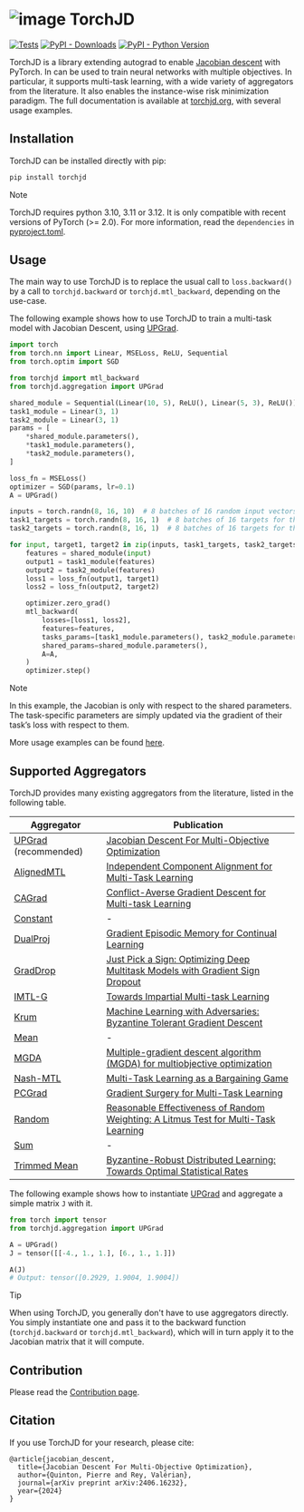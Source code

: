 # ![image](docs/source/icons/favicon-32x32.png) TorchJD

[![Tests](https://github.com/TorchJD/torchjd/actions/workflows/tests.yml/badge.svg)](https://github.com/TorchJD/torchjd/actions/workflows/tests.yml)
[![PyPI - Downloads](https://img.shields.io/pypi/dm/torchjd)](https://pypistats.org/packages/torchjd)
[![PyPI - Python Version](https://img.shields.io/pypi/pyversions/torchjd)](https://pypi.org/project/torchjd/)

TorchJD is a library extending autograd to enable
[Jacobian descent](https://arxiv.org/pdf/2406.16232) with PyTorch. In can be used to train neural
networks with multiple objectives. In particular, it supports multi-task learning, with a wide
variety of aggregators from the literature. It also enables the instance-wise risk minimization
paradigm. The full documentation is available at [torchjd.org](https://torchjd.org), with several usage examples.

## Installation
<!-- start installation -->
TorchJD can be installed directly with pip:
```bash
pip install torchjd
```
<!-- end installation -->
> [!NOTE]
> TorchJD requires python 3.10, 3.11 or 3.12. It is only compatible with recent versions of
> PyTorch (>= 2.0). For more information, read the `dependencies` in
> [pyproject.toml](./pyproject.toml).

## Usage

The main way to use TorchJD is to replace the usual call to `loss.backward()` by a call to
`torchjd.backward` or `torchjd.mtl_backward`, depending on the use-case.

The following example shows how to use TorchJD to train a multi-task model with Jacobian Descent,
using [UPGrad](https://torchjd.org/docs/aggregation/upgrad/).

```python
import torch
from torch.nn import Linear, MSELoss, ReLU, Sequential
from torch.optim import SGD

from torchjd import mtl_backward
from torchjd.aggregation import UPGrad

shared_module = Sequential(Linear(10, 5), ReLU(), Linear(5, 3), ReLU())
task1_module = Linear(3, 1)
task2_module = Linear(3, 1)
params = [
    *shared_module.parameters(),
    *task1_module.parameters(),
    *task2_module.parameters(),
]

loss_fn = MSELoss()
optimizer = SGD(params, lr=0.1)
A = UPGrad()

inputs = torch.randn(8, 16, 10)  # 8 batches of 16 random input vectors of length 10
task1_targets = torch.randn(8, 16, 1)  # 8 batches of 16 targets for the first task
task2_targets = torch.randn(8, 16, 1)  # 8 batches of 16 targets for the second task

for input, target1, target2 in zip(inputs, task1_targets, task2_targets):
    features = shared_module(input)
    output1 = task1_module(features)
    output2 = task2_module(features)
    loss1 = loss_fn(output1, target1)
    loss2 = loss_fn(output2, target2)

    optimizer.zero_grad()
    mtl_backward(
        losses=[loss1, loss2],
        features=features,
        tasks_params=[task1_module.parameters(), task2_module.parameters()],
        shared_params=shared_module.parameters(),
        A=A,
    )
    optimizer.step()
```

> [!NOTE]
> In this example, the Jacobian is only with respect to the shared parameters. The task-specific
> parameters are simply updated via the gradient of their task’s loss with respect to them.

More usage examples can be found [here](https://torchjd.org/examples/).

## Supported Aggregators
TorchJD provides many existing aggregators from the literature, listed in the following table.

<!-- recommended aggregators first, then alphabetical order -->
| Aggregator                                                           | Publication                                                                                                                                                         |
|----------------------------------------------------------------------|---------------------------------------------------------------------------------------------------------------------------------------------------------------------|
| [UPGrad](https://torchjd.org/docs/aggregation/upgrad/) (recommended) | [Jacobian Descent For Multi-Objective Optimization](https://arxiv.org/pdf/2406.16232)                                                                               |
| [AlignedMTL](https://torchjd.org/docs/aggregation/aligned_mtl/)      | [Independent Component Alignment for Multi-Task Learning](https://arxiv.org/pdf/2305.19000)                                                                         |
| [CAGrad](https://torchjd.org/docs/aggregation/cagrad/)               | [Conflict-Averse Gradient Descent for Multi-task Learning](https://arxiv.org/pdf/2110.14048)                                                                        |
| [Constant](https://torchjd.org/docs/aggregation/constant/)           | -                                                                                                                                                                   |
| [DualProj](https://torchjd.org/docs/aggregation/dualproj/)           | [Gradient Episodic Memory for Continual Learning](https://arxiv.org/pdf/1706.08840)                                                                                 |
| [GradDrop](https://torchjd.org/docs/aggregation/graddrop/)           | [Just Pick a Sign: Optimizing Deep Multitask Models with Gradient Sign Dropout](https://arxiv.org/pdf/2010.06808)                                                   |
| [IMTL-G](https://torchjd.org/docs/aggregation/imtl_g/)               | [Towards Impartial Multi-task Learning](https://discovery.ucl.ac.uk/id/eprint/10120667/)                                                                            |
| [Krum](https://torchjd.org/docs/aggregation/krum/)                   | [Machine Learning with Adversaries: Byzantine Tolerant Gradient Descent](https://proceedings.neurips.cc/paper/2017/file/f4b9ec30ad9f68f89b29639786cb62ef-Paper.pdf) |
| [Mean](https://torchjd.org/docs/aggregation/mean/)                   | -                                                                                                                                                                   |
| [MGDA](https://torchjd.org/docs/aggregation/mgda/)                   | [Multiple-gradient descent algorithm (MGDA) for multiobjective optimization](https://www.sciencedirect.com/science/article/pii/S1631073X12000738)                   |
| [Nash-MTL](https://torchjd.org/docs/aggregation/nash_mtl/)           | [Multi-Task Learning as a Bargaining Game](https://arxiv.org/pdf/2202.01017)                                                                                        |
| [PCGrad](https://torchjd.org/docs/aggregation/pcgrad/)               | [Gradient Surgery for Multi-Task Learning](https://arxiv.org/pdf/2001.06782)                                                                                        |
| [Random](https://torchjd.org/docs/aggregation/random/)               | [Reasonable Effectiveness of Random Weighting: A Litmus Test for Multi-Task Learning](https://arxiv.org/pdf/2111.10603)                                             |
| [Sum](https://torchjd.org/docs/aggregation/sum/)                     | -                                                                                                                                                                   |
| [Trimmed Mean](https://torchjd.org/docs/aggregation/trimmed_mean/)   | [Byzantine-Robust Distributed Learning: Towards Optimal Statistical Rates](https://proceedings.mlr.press/v80/yin18a/yin18a.pdf)                                     |

The following example shows how to instantiate
[UPGrad](https://torchjd.org/docs/aggregation/upgrad/) and aggregate a simple matrix `J` with it.
```python
from torch import tensor
from torchjd.aggregation import UPGrad

A = UPGrad()
J = tensor([[-4., 1., 1.], [6., 1., 1.]])

A(J)
# Output: tensor([0.2929, 1.9004, 1.9004])
```

> [!TIP]
> When using TorchJD, you generally don't have to use aggregators directly. You simply instantiate
> one and pass it to the backward function (`torchjd.backward` or `torchjd.mtl_backward`), which
> will in turn apply it to the Jacobian matrix that it will compute.

## Contribution

Please read the [Contribution page](CONTRIBUTING.md).

## Citation
If you use TorchJD for your research, please cite:
```
@article{jacobian_descent,
  title={Jacobian Descent For Multi-Objective Optimization},
  author={Quinton, Pierre and Rey, Valérian},
  journal={arXiv preprint arXiv:2406.16232},
  year={2024}
}
```
